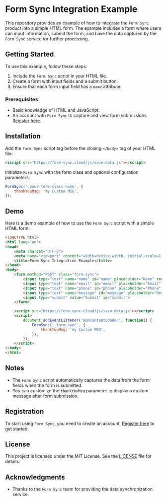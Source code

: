 
# Form Sync Integration Example

This repository provides an example of how to integrate the `Form Sync` product into a simple HTML form. The example includes a form where users can input information, submit the form, and have the data captured by the `Form Sync` service for further processing.

## Getting Started

To use this example, follow these steps:

1. Include the `Form Sync` script in your HTML file.
2. Create a form with input fields and a submit button.
3. Ensure that each form input field has a `name` attribute.

### Prerequisites

- Basic knowledge of HTML and JavaScript.
- An account with `Form Sync` to capture and view form submissions. [Register here](https://form-sync.cloud/register).

## Installation

Add the `Form Sync` script tag before the closing `</body>` tag of your HTML file:

```html
<script src="https://form-sync.cloud/js/save-data.js"></script>
```

Initialize `Form Sync` with the form class and optional configuration parameters:

```javascript
FormSync('.your-form-class-name', {
    thankYouMsg: 'my Custom MSG',
});
```

## Demo

Here is a demo example of how to use the `Form Sync` script with a simple HTML form:

```html
<!DOCTYPE html>
<html lang="en">
<head>
    <meta charset="UTF-8">
    <meta name="viewport" content="width=device-width, initial-scale=1.0">
    <title>Form Sync Integration Example</title>
</head>
<body>
    <form method="POST" class="form-sync">
        <input type="text" name="name" id="name" placeholder="Name" required />
        <input type="text" name="email" id="email" placeholder="Email" required />
        <input type="text" name="phone" id="phone" placeholder="Phone" required />
        <input type="text" name="message" id="message" placeholder="Message" required />
        <input type="submit" value="Submit" id="submit">
    </form>

    <script src="https://form-sync.cloud/js/save-data.js"></script>
    <script>
        document.addEventListener('DOMContentLoaded', function() {
            FormSync('.form-sync', {
                thankYouMsg: 'my Custom MSG',
            });
        });
    </script>
</body>
</html>
```

## Notes

- The `Form Sync` script automatically captures the data from the form fields when the form is submitted.
- You can customize the `thankYouMsg` parameter to display a custom message after form submission.

## Registration

To start using `Form Sync`, you need to create an account. [Register here](https://form-sync.cloud/register) to get started.

## License

This project is licensed under the MIT License. See the [LICENSE](LICENSE) file for details.

## Acknowledgments

- Thanks to the `Form Sync` team for providing the data synchronization service.
